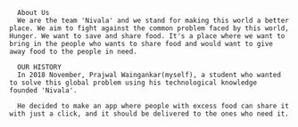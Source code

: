      About Us
      We are the team 'Nivala' and we stand for making this world a better place. We aim to fight against the common problem faced by this world, Hunger. We want to save and share food. It's a place where we want to bring in the people who wants to share food and would want to give away food to the people in need.

      OUR HISTORY
      In 2018 November, Prajwal Waingankar(myself), a student who wanted to solve this global problem using his technological knowledge             founded 'Nivala'.

      He decided to make an app where people with excess food can share it with just a click, and it should be delivered to the ones who need it. 
